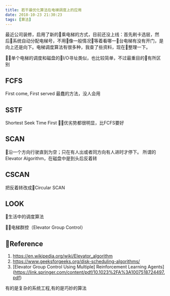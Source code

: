 ```yaml
---
title: 若干最优化算法在电梯调度上的应用
date: 2018-10-23 21:30:23
tags: [算法]
---
```


最近公司装修，启用了新的乘电梯的方式，目前还没上线：首先刷卡选层，然后系统自动分配电梯号，不用像一般情况等着看哪一台电梯有没有开门，是向上还是向下。电梯调度算法有很多种，我查了些资料，现在整理一下。

<!-- more -->
单个电梯的调度和磁盘的I/O寻址类似，也比较简单，不过最重目的有所区别
## FCFS
First come, First served
最蠢的方法，没人会用

## SSTF
Shortest Seek Time First
优劣势都很明显，比FCFS要好

## SCAN
沿一个方向行驶直到为空；只在有人出或者同方向有人进时才停下。
所谓的Elevator Algorithm，在磁盘中是到头后反着转

## CSCAN
把反着转改成Circular SCAN

## LOOK
生活中的调度算法

电梯群控（Elevator Group Control）
##

## Reference

1. <https://en.wikipedia.org/wiki/Elevator_algorithm>
2. <https://www.geeksforgeeks.org/disk-scheduling-algorithms/>
3. [Elevator Group Control Using Multiple]
Reinforcement Learning Agents](https://link.springer.com/content/pdf/10.1023%2FA%3A1007518724497.pdf)

有的是复杂的系统工程,有的是巧妙的算法


